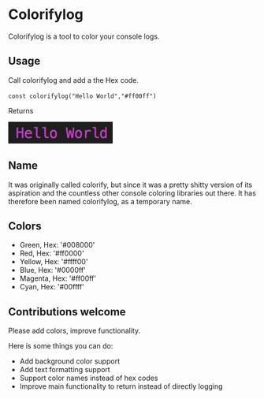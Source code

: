 # Colorifylog

Colorifylog is a tool to color your console logs. 

## Usage

Call colorifylog and add a the Hex code.

`const colorifylog("Hello World","#ff00ff")`

Returns

![color output](./example.png "Example of color output")


## Name

It was originally called colorify, but since it was a pretty shitty version of its aspiration and the countless other console coloring libraries out there. It has therefore been named colorifylog, as a temporary name.

## Colors

* Green, Hex: '#008000'
* Red, Hex: '#ff0000'
* Yellow, Hex: '#ffff00'
* Blue, Hex: '#0000ff'
* Magenta, Hex: '#ff00ff'
* Cyan, Hex: '#00ffff'

## Contributions welcome

Please add colors, improve functionality.

Here is some things you can do:
* Add background color support
* Add text formatting support
* Support color names instead of hex codes
* Improve main functionality to return instead of directly logging